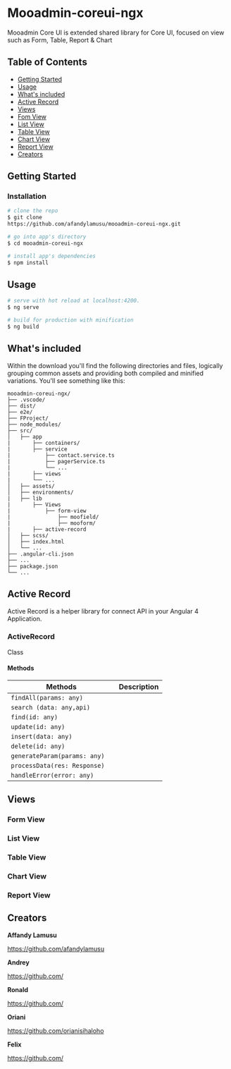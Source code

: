 # Mooadmin-coreui-ngx
Mooadmin Core UI is extended shared library for Core UI, focused on view such as Form, Table, Report & Chart

## Table of Contents
* [Getting Started](#getting-started)
* [Usage](#usage)
* [What's included](#whats-included)
* [Active Record](#active-record)
* [Views](#Views)
* [Fom View](#form-view)
* [List View](#list-view)
* [Table View](#table-view)
* [Chart View](#chart-view)
* [Report View](#report-view)
* [Creators](#creators)

## Getting Started
### Installation

``` bash
# clone the repo
$ git clone 
https://github.com/afandylamusu/mooadmin-coreui-ngx.git 

# go into app's directory
$ cd mooadmin-coreui-ngx

# install app's dependencies
$ npm install
```

## Usage

``` bash
# serve with hot reload at localhost:4200.
$ ng serve

# build for production with minification
$ ng build
```
## What's included
Within the download you'll find the following directories and files, logically grouping common assets and providing both compiled and minified variations. You'll see something like this:

```
mooadmin-coreui-ngx/
├── .vscode/
├── dist/
├── e2e/
├── FProject/
├── node_modules/
├── src/
│   ├── app
|       ├── containers/
|       ├── service
|           ├── contact.service.ts
|           ├── pagerService.ts
|           └── ...
|       ├── views
|       └── ...
│   ├── assets/
│   ├── environments/
|   ├── lib
|       ├── Views
|           ├── form-view
|               ├── moofield/
|               ├── mooform/
|       ├── active-record   
│   ├── scss/
│   ├── index.html
│   └── ...
├── .angular-cli.json
├── ...
├── package.json
└── ...
```
## Active Record

Active Record is a helper library for connect API in your Angular 4 Application.

### ActiveRecord
 Class

#### Methods      

| Methods       | Description                                                                                                           |
| ---------         | -----------                                                                                                           |
| `findAll(params: any)`            |                                                                                            |
| `search (data: any,api)`           |                           |
| `find(id: any)`       |  |
| `update(id: any)  `       |                                                                                          |
| `insert(data: any) ` |                            |
| `delete(id: any)  `       |                                    |
| `generateParam(params: any) `      |                   |
| `processData(res: Response)  `      |                     |
| `handleError(error: any)  `      |                        |

## Views
 ### Form View
 ### List View
 ### Table View
 ### Chart View
 ### Report View


## Creators
**Affandy Lamusu**

<https://github.com/afandylamusu>

**Andrey**

<https://github.com/>


**Ronald**

<https://github.com/>


**Oriani**

<https://github.com/orianisihaloho>

**Felix**

<https://github.com/>




